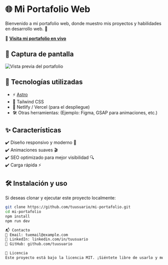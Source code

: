 # 🌐 Mi Portafolio Web

Bienvenido a mi portafolio web, donde muestro mis proyectos y habilidades en desarrollo web. 🚀  

🔗 **[Visita mi portafolio en vivo](https://tudominio.com/)**  

## 📸 Captura de pantalla  
![Vista previa del portafolio](ruta-de-la-imagen.png)  

## 🚀 Tecnologías utilizadas  
- ⚡ [Astro](https://astro.build/)  
- 🎨 Tailwind CSS  
- 🔧 Netlify / Vercel (para el despliegue)  
- 🛠️ Otras herramientas: (Ejemplo: Figma, GSAP para animaciones, etc.)  

## ✨ Características  
✔️ Diseño responsivo y moderno 📱  
✔️ Animaciones suaves 🎬  
✔️ SEO optimizado para mejor visibilidad 🔍  
✔️ Carga rápida ⚡  

## 🛠 Instalación y uso  
Si deseas clonar y ejecutar este proyecto localmente:  

```bash
git clone https://github.com/tuusuario/mi-portafolio.git
cd mi-portafolio
npm install
npm run dev

📬 Contacto
📧 Email: tuemail@example.com
🔗 LinkedIn: linkedin.com/in/tuusuario
🐙 GitHub: github.com/tuusuario

📜 Licencia
Este proyecto está bajo la licencia MIT. ¡Siéntete libre de usarlo y modificarlo!
